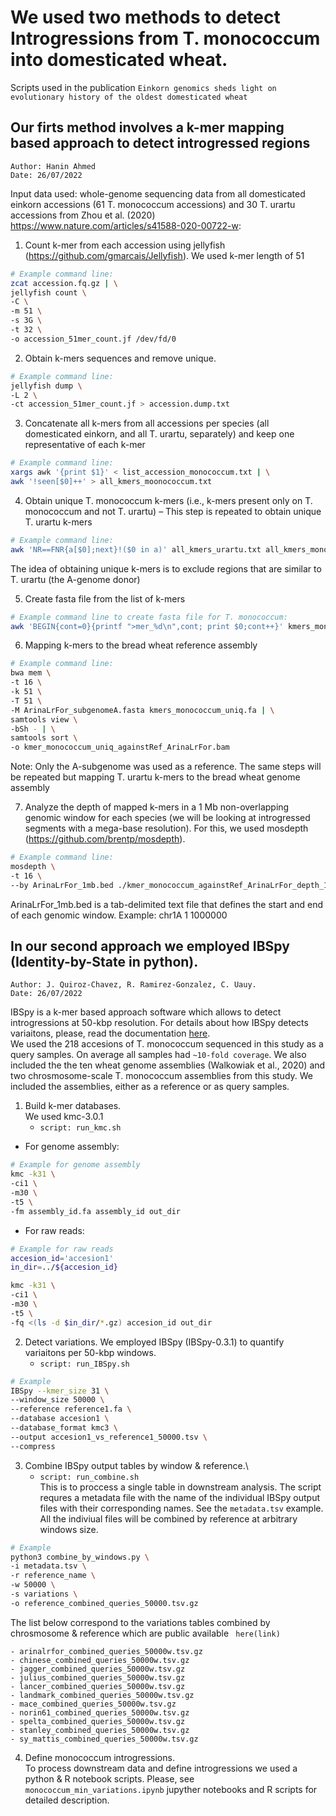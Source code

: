 
# We used two methods to detect Introgressions from T. monococcum into domesticated wheat.

Scripts used in the publication ```Einkorn genomics sheds light on evolutionary history of the oldest domesticated wheat``` 

## Our firts method involves a k-mer mapping based approach to detect introgressed regions
```
Author: Hanin Ahmed
Date: 26/07/2022
```
Input data used: whole-genome sequencing data from all domesticated einkorn accessions (61 T. monococcum accessions) and 30 T. urartu accessions from Zhou et al. (2020) https://www.nature.com/articles/s41588-020-00722-w: 


1.	Count k-mer from each accession using jellyfish (https://github.com/gmarcais/Jellyfish).
We used k-mer length of 51

```sh
# Example command line:
zcat accession.fq.gz | \
jellyfish count \
-C \
-m 51 \
-s 3G \
-t 32 \
-o accession_51mer_count.jf /dev/fd/0
```

2.	Obtain k-mers sequences and remove unique.

```sh
# Example command line: 
jellyfish dump \
-L 2 \
-ct accession_51mer_count.jf > accession.dump.txt
```

3.	Concatenate all k-mers from all accessions per species (all domesticated einkorn, and all T. urartu, separately) and keep one representative of each k-mer

```sh
# Example command line: 
xargs awk '{print $1}' < list_accession_monococcum.txt | \
awk '!seen[$0]++' > all_kmers_moonococcum.txt
```

4.	Obtain unique T. monococcum k-mers (i.e., k-mers present only on T. monococcum and not T. urartu)  – This step is repeated to obtain unique T. urartu k-mers

```sh
# Example command line: 
awk 'NR==FNR{a[$0];next}!($0 in a)' all_kmers_urartu.txt all_kmers_monococcum.txt > kmers_monococcum_uniq.txt
```
The idea of obtaining unique k-mers is to exclude regions that are similar to T. urartu (the A-genome donor) 

5.	Create fasta file from the list of k-mers

```sh
# Example command line to create fasta file for T. monococcum:
awk 'BEGIN{cont=0}{printf ">mer_%d\n",cont; print $0;cont++}' kmers_monococcum_uniq.txt > kmers_monococcum_uniq.fa
```

6.	Mapping k-mers to the bread wheat reference assembly
```sh
# Example command line:
bwa mem \
-t 16 \
-k 51 \
-T 51 \
-M ArinaLrFor_subgenomeA.fasta kmers_monococcum_uniq.fa | \
samtools view \
-bSh - | \
samtools sort \
-o kmer_monococcum_uniq_againstRef_ArinaLrFor.bam 
```
Note: Only the A-subgenome was used as a reference. The same steps will be repeated but mapping T. urartu k-mers to the bread wheat genome assembly

7.	Analyze the depth of mapped k-mers in a 1 Mb non-overlapping genomic window for each species (we will be looking at introgressed segments with a mega-base resolution). For this, we used mosdepth (https://github.com/brentp/mosdepth).

```sh
# Example command line:
mosdepth \
-t 16 \
--by ArinaLrFor_1mb.bed ./kmer_monococcum_againstRef_ArinaLrFor_depth_1Mb kmer_monococcum_uniq_againstRef_ArinaLrFor.bam
```
ArinaLrFor_1mb.bed is a tab-delimited text file that defines the start and end of each genomic window.
Example:
chr1A	1	1000000


## In our second approach we employed IBSpy (Identity-by-State in python).
```
Author: J. Quiroz-Chavez, R. Ramirez-Gonzalez, C. Uauy.
Date: 26/07/2022
```

IBSpy is a k-mer based approach software which allows to detect introgressions at 50-kbp resolution. For details about how IBSpy detects variaitons, please, read the documentation [here](https://github.com/Uauy-Lab/IBSpy).\
We used the 218 accesions of T. monococcum sequenced in this study as a query samples. On average all samples had ```~10-fold coverage```. We also included the the ten wheat genome assemblies (Walkowiak et al., 2020) and two chrosmosome-scale T. monococcum assemblies from this study. We included the assemblies, either as a reference or as query samples.


1. Build k-mer databases.\
We used kmc-3.0.1
	* ```script: run_kmc.sh```
- For genome assembly:

```sh
# Example for genome assembly
kmc -k31 \
-ci1 \
-m30 \
-t5 \
-fm assembly_id.fa assembly_id out_dir
```
- For raw reads:
```sh
# Example for raw reads
accesion_id='accesion1'
in_dir=../${accesion_id}

kmc -k31 \
-ci1 \
-m30 \
-t5 \
-fq <(ls -d $in_dir/*.gz) accesion_id out_dir
```

2. Detect variations.
We employed IBSpy (IBSpy-0.3.1) to quantify variaitons per 50-kbp windows.
	* ``` script: run_IBSpy.sh ```

```sh
# Example
IBSpy --kmer_size 31 \
--window_size 50000 \
--reference reference1.fa \
--database accesion1 \
--database_format kmc3 \
--output accesion1_vs_reference1_50000.tsv \
--compress
```

3. Combine IBSpy output tables by window & reference.\
	* ```script: run_combine.sh```\
	This is to proccess a single table in downstream analysis. The script requres a metadata file with the name of the individual IBSpy output files with their corresponding names. See the ```metadata.tsv``` example. All the  indiviual files will be combined by reference at arbitrary windows size.

```sh
# Example
python3 combine_by_windows.py \
-i metadata.tsv \
-r reference_name \
-w 50000 \
-s variations \
-o reference_combined_queries_50000.tsv.gz
```

The list below correspond to the variations tables combined by chrosmosome & reference which are public available ``` here(link)```

	- arinalrfor_combined_queries_50000w.tsv.gz
	- chinese_combined_queries_50000w.tsv.gz
	- jagger_combined_queries_50000w.tsv.gz
	- julius_combined_queries_50000w.tsv.gz
	- lancer_combined_queries_50000w.tsv.gz
	- landmark_combined_queries_50000w.tsv.gz
	- mace_combined_queries_50000w.tsv.gz
	- norin61_combined_queries_50000w.tsv.gz
	- spelta_combined_queries_50000w.tsv.gz
	- stanley_combined_queries_50000w.tsv.gz
	- sy_mattis_combined_queries_50000w.tsv.gz

4. Define monococcum introgressions.\
To process downstream data and define introgressions we used a python & R notebook scripts.
Please, see ``` monococcum_min_variations.ipynb ``` jupyther notebooks and R scripts for detailed description.